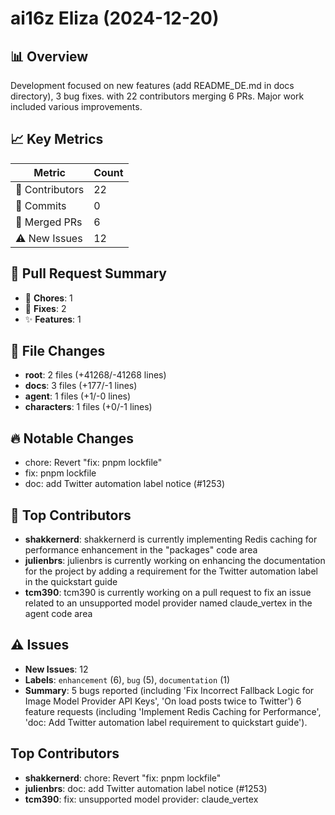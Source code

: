 # ai16z Eliza (2024-12-20)
    
## 📊 Overview
Development focused on new features (add README_DE.md in docs directory), 3 bug fixes. with 22 contributors merging 6 PRs. Major work included various improvements.

## 📈 Key Metrics
| Metric | Count |
|---------|--------|
| 👥 Contributors | 22 |
| 📝 Commits | 0 |
| 🔄 Merged PRs | 6 |
| ⚠️ New Issues | 12 |

## 🔄 Pull Request Summary
- 🧹 **Chores**: 1
- 🐛 **Fixes**: 2
- ✨ **Features**: 1

## 📁 File Changes
- **root**: 2 files (+41268/-41268 lines)
- **docs**: 3 files (+177/-1 lines)
- **agent**: 1 files (+1/-0 lines)
- **characters**: 1 files (+0/-1 lines)

## 🔥 Notable Changes
- chore: Revert "fix: pnpm lockfile"
- fix: pnpm lockfile
- doc: add Twitter automation label notice (#1253)

## 👥 Top Contributors
- **shakkernerd**: shakkernerd is currently implementing Redis caching for performance enhancement in the "packages" code area
- **julienbrs**: julienbrs is currently working on enhancing the documentation for the project by adding a requirement for the Twitter automation label in the quickstart guide
- **tcm390**: tcm390 is currently working on a pull request to fix an issue related to an unsupported model provider named claude_vertex in the agent code area

## ⚠️ Issues
- **New Issues**: 12
- **Labels**: `enhancement` (6), `bug` (5), `documentation` (1)
- **Summary**: 5 bugs reported (including 'Fix Incorrect Fallback Logic for Image Model Provider API Keys', 'On load posts twice to Twitter') 6 feature requests (including 'Implement Redis Caching for Performance', 'doc: Add Twitter automation label requirement to quickstart guide').

## Top Contributors
- **shakkernerd**: chore: Revert "fix: pnpm lockfile"
- **julienbrs**: doc: add Twitter automation label notice (#1253)
- **tcm390**: fix: unsupported model provider: claude_vertex